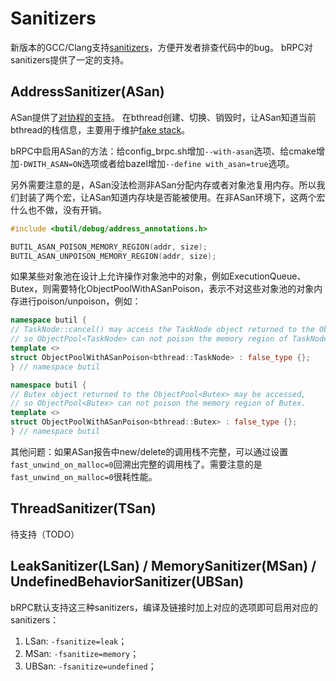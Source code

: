 # Sanitizers

新版本的GCC/Clang支持[sanitizers](https://github.com/google/sanitizers)，方便开发者排查代码中的bug。 bRPC对sanitizers提供了一定的支持。

## AddressSanitizer(ASan)

ASan提供了[对协程的支持](https://reviews.llvm.org/D20913)。 在bthread创建、切换、销毁时，让ASan知道当前bthread的栈信息，主要用于维护[fake stack](https://github.com/google/sanitizers/wiki/AddressSanitizerUseAfterReturn)。

bRPC中启用ASan的方法：给config_brpc.sh增加`--with-asan`选项、给cmake增加`-DWITH_ASAN=ON`选项或者给bazel增加`--define with_asan=true`选项。

另外需要注意的是，ASan没法检测非ASan分配内存或者对象池复用内存。所以我们封装了两个宏，让ASan知道内存块是否能被使用。在非ASan环境下，这两个宏什么也不做，没有开销。

```c++
#include <butil/debug/address_annotations.h>

BUTIL_ASAN_POISON_MEMORY_REGION(addr, size);
BUTIL_ASAN_UNPOISON_MEMORY_REGION(addr, size);
```

如果某些对象池在设计上允许操作对象池中的对象，例如ExecutionQueue、Butex，则需要特化ObjectPoolWithASanPoison，表示不对这些对象池的对象内存进行poison/unpoison，例如：

```c++
namespace butil {
// TaskNode::cancel() may access the TaskNode object returned to the ObjectPool<TaskNode>,
// so ObjectPool<TaskNode> can not poison the memory region of TaskNode.
template <>
struct ObjectPoolWithASanPoison<bthread::TaskNode> : false_type {};
} // namespace butil

namespace butil {
// Butex object returned to the ObjectPool<Butex> may be accessed,
// so ObjectPool<Butex> can not poison the memory region of Butex.
template <>
struct ObjectPoolWithASanPoison<bthread::Butex> : false_type {};
} // namespace butil
```

其他问题：如果ASan报告中new/delete的调用栈不完整，可以通过设置`fast_unwind_on_malloc=0`回溯出完整的调用栈了。需要注意的是`fast_unwind_on_malloc=0`很耗性能。

## ThreadSanitizer(TSan)

待支持（TODO）

## LeakSanitizer(LSan) / MemorySanitizer(MSan) / UndefinedBehaviorSanitizer(UBSan) 

bRPC默认支持这三种sanitizers，编译及链接时加上对应的选项即可启用对应的sanitizers：

1. LSan: `-fsanitize=leak`；
2. MSan: `-fsanitize=memory`；
3. UBSan: `-fsanitize=undefined`；
